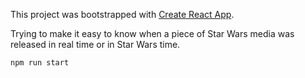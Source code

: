 This project was bootstrapped with [Create React App](https://github.com/facebookincubator/create-react-app).

Trying to make it easy to know when a piece of Star Wars media was released in real time or in Star Wars time.

```
npm run start
```